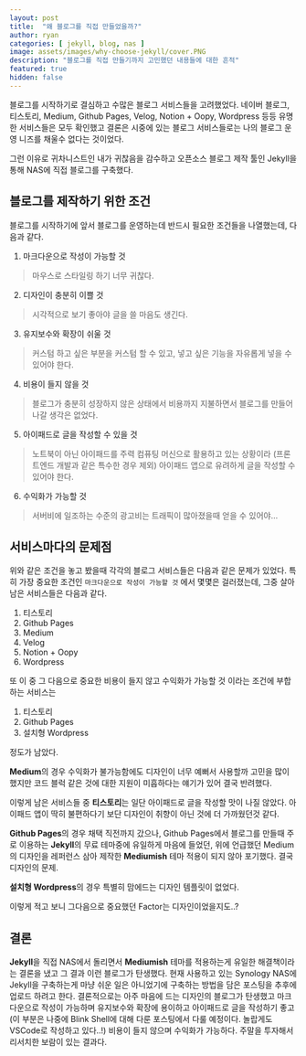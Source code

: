 ```yaml
---
layout: post
title:  "왜 블로그를 직접 만들었을까?"
author: ryan
categories: [ jekyll, blog, nas ]
image: assets/images/why-choose-jekyll/cover.PNG
description: "블로그를 직접 만들기까지 고민했던 내용들에 대한 흔적"
featured: true
hidden: false
--- 
```


블로그를 시작하기로 결심하고 수많은 블로그 서비스들을 고려했었다. 네이버 블로그, 티스토리, Medium, Github Pages, Velog, Notion + Oopy, Wordpress 등등 유명한 서비스들은 모두 확인했고 결론은 시중에 있는 블로그 서비스들로는 나의 블로그 운영 니즈를 채울수 없다는 것이었다.

그런 이유로 귀차니스트인 내가 귀찮음을 감수하고 오픈소스 블로그 제작 툴인 Jekyll을 통해 NAS에 직접 블로그를 구축했다.

## 블로그를 제작하기 위한 조건
블로그를 시작하기에 앞서 블로그를 운영하는데 반드시 필요한 조건들을 나열했는데, 다음과 같다.

1. 마크다운으로 작성이 가능할 것 
> 마우스로 스타일링 하기 너무 귀찮다.

2. 디자인이 충분히 이쁠 것
> 시각적으로 보기 좋아야 글을 쓸 마음도 생긴다.

3. 유지보수와 확장이 쉬울 것
> 커스텀 하고 싶은 부분을 커스텀 할 수 있고, 넣고 싶은 기능을 자유롭게 넣을 수 있어야 한다.

4. 비용이 들지 않을 것
> 블로그가 충분히 성장하지 않은 상태에서 비용까지 지불하면서 블로그를 만들어나갈 생각은 없었다.

5. 아이패드로 글을 작성할 수 있을 것
> 노트북이 아닌 아이패드를 주력 컴퓨팅 머신으로 활용하고 있는 상황이라 (프론트엔드 개발과 같은 특수한 경우 제외) 아이패드 앱으로 유려하게 글을 작성할 수 있어야 한다.

6. 수익화가 가능할 것
> 서버비에 일조하는 수준의 광고비는 트래픽이 많아졌을때 얻을 수 있어야...

## 서비스마다의 문제점
위와 같은 조건을 놓고 봤을때 각각의 블로그 서비스들은 다음과 같은 문제가 있었다.
특히 가장 중요한 조건인 `마크다운으로 작성이 가능할 것` 에서 몇몇은 걸러졌는데, 그중 살아남은 서비스들은 다음과 같다.

1. 티스토리
2. Github Pages
3. Medium
4. Velog
5. Notion + Oopy
6. Wordpress

또 이 중 그 다음으로 중요한 비용이 들지 않고 수익화가 가능할 것 이라는 조건에 부합하는 서비스는 

1. 티스토리
2. Github Pages
3. 설치형 Wordpress

정도가 남았다.

**Medium**의 경우 수익화가 불가능함에도 디자인이 너무 예뻐서 사용할까 고민을 많이 했지만 코드 블럭 같은 것에 대한 지원이 미흡하다는 얘기가 있어 결국 반려했다.

이렇게 남은 서비스들 중 **티스토리**는 일단 아이패드로 글을 작성할 맛이 나질 않았다. 아이패드 앱이 딱히 불편하다기 보단 디자인이 취향이 아닌 것에 더 가까웠던것 같다. 

**Github Pages**의 경우 채택 직전까지 갔으나, Github Pages에서 블로그를 만들때 주로 이용하는 **Jekyll**의 무료 테마중에 유일하게 마음에 들었던, 위에 언급했던 Medium의 디자인을 레퍼런스 삼아 제작한 **Mediumish** 테마 적용이 되지 않아 포기했다. 결국 디자인의 문제.

**설치형 Wordpress**의 경우 특별히 맘에드는 디자인 템플릿이 없었다.

이렇게 적고 보니 그다음으로 중요했던 Factor는 디자인이었을지도..?

## 결론
**Jekyll**을 직접 NAS에서 돌리면서 **Mediumish** 테마를 적용하는게 유일한 해결책이라는 결론을 냈고 그 결과 이런 블로그가 탄생했다. 현재 사용하고 있는 Synology NAS에 Jekyll을 구축하는게 마냥 쉬운 일은 아니었기에 구축하는 방법을 담은 포스팅을 추후에 업로드 하려고 한다. 결론적으로는 아주 마음에 드는 디자인의 블로그가 탄생했고 마크다운으로 작성이 가능하며 유지보수와 확장에 용이하고 아이패드로 글을 작성하기 좋고 (이 부분은 나중에 Blink Shell에 대해 다룬 포스팅에서 다룰 예정이다. 놀랍게도 VSCode로 작성하고 있다..!) 비용이 들지 않으며 수익화가 가능하다. 주말을 투자해서 리서치한 보람이 있는 결과다.



<!-- 
---
layout: post
title:  "Inception Movie"
author: john
categories: [ Jekyll, tutorial ]
tags: [red, yellow]
image: assets/images/11.jpg
description: "My review of Inception movie. Actors, directing and more."
rating: 4.5
featured: true
hidden: false
beforetoc: "Markdown editor is a very powerful thing. In this article I'm going to show you what you can actually do with it, some tricks and tips while editing your post."
toc: true // 목차를 사용할 것인지
--- 
-->